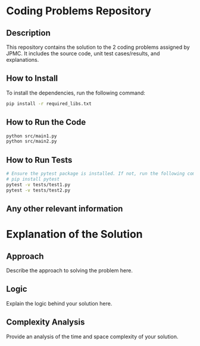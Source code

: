 # Coding Problems Repository

## Description
This repository contains the solution to the 2 coding problems assigned by JPMC. It includes the source code, unit test cases/results, and explanations.


## How to Install

To install the dependencies, run the following command:

```bash
pip install -r required_libs.txt
```

## How to Run the Code
```bash
python src/main1.py
python src/main2.py
```

## How to Run Tests
```bash
# Ensure the pytest package is installed. If not, run the following command:
# pip install pytest
pytest -v tests/test1.py
pytest -v tests/test2.py
```


## Any other relevant information
# Explanation of the Solution

## Approach
Describe the approach to solving the problem here.

## Logic
Explain the logic behind your solution here.

## Complexity Analysis
Provide an analysis of the time and space complexity of your solution.

